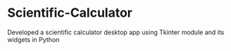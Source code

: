 # Scientific-Calculator
Developed a scientific calculator desktop app using Tkinter module and its widgets in Python
